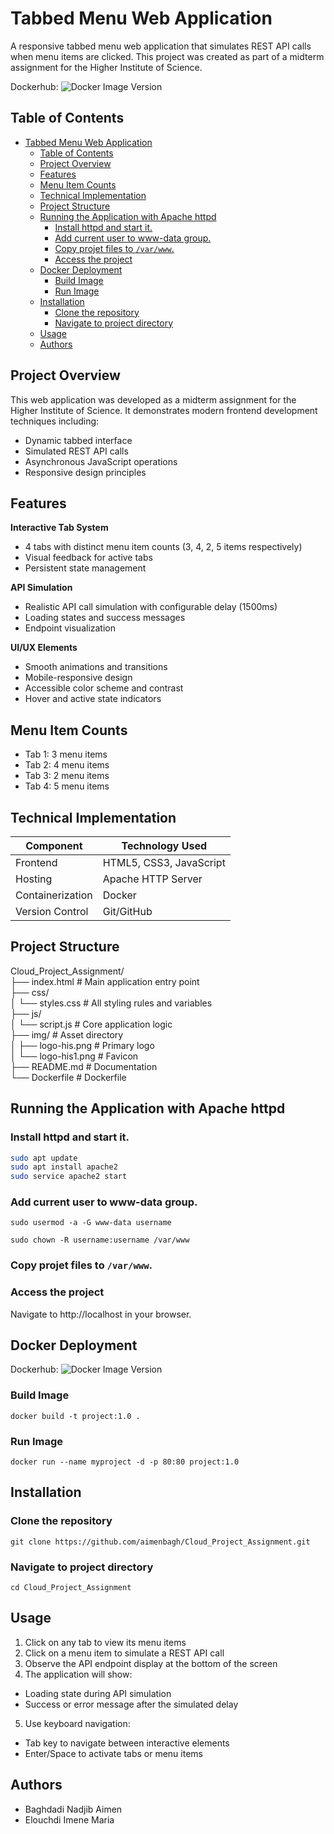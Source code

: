# Tabbed Menu Web Application

A responsive tabbed menu web application that simulates REST API calls when menu items are clicked. This project was created as part of a midterm assignment for the Higher Institute of Science.

Dockerhub: ![Docker Image Version](https://img.shields.io/docker/v/baghdadinadjib/cloud_project_assignment?link=https%3A%2F%2Fhub.docker.com%2Fr%2Fbaghdadinadjib%2Fcloud_project_assignment)


## Table of Contents

- [Tabbed Menu Web Application](#tabbed-menu-web-application)
  - [Table of Contents](#table-of-contents)
  - [Project Overview](#project-overview)
  - [Features](#features)
  - [Menu Item Counts](#menu-item-counts)
  - [Technical Implementation](#technical-implementation)
  - [Project Structure](#project-structure)
  - [Running the Application with Apache httpd](#running-the-application-with-apache-httpd)
    - [Install httpd and start it.](#install-httpd-and-start-it)
    - [Add current user to www-data group.](#add-current-user-to-www-data-group)
    - [Copy projet files to `/var/www`.](#copy-projet-files-to-varwww)
    - [Access the project](#access-the-project)
  - [Docker Deployment](#docker-deployment)
    - [Build Image](#build-image)
    - [Run Image](#run-image)
  - [Installation](#installation)
    - [Clone the repository ](#clone-the-repository-)
    - [Navigate to project directory](#navigate-to-project-directory)
  - [Usage](#usage)
  - [Authors](#authors)

## Project Overview

This web application was developed as a midterm assignment for the Higher Institute of Science. It demonstrates modern frontend development techniques including:

- Dynamic tabbed interface
- Simulated REST API calls
- Asynchronous JavaScript operations
- Responsive design principles

## Features

 **Interactive Tab System**  
- 4 tabs with distinct menu item counts (3, 4, 2, 5 items respectively)
- Visual feedback for active tabs
- Persistent state management

 **API Simulation**  
- Realistic API call simulation with configurable delay (1500ms)
- Loading states and success messages
- Endpoint visualization

 **UI/UX Elements**  
- Smooth animations and transitions
- Mobile-responsive design
- Accessible color scheme and contrast
- Hover and active state indicators

## Menu Item Counts

- Tab 1: 3 menu items
- Tab 2: 4 menu items
- Tab 3: 2 menu items
- Tab 4: 5 menu items

## Technical Implementation

| Component        | Technology Used         |
|------------------|-------------------------|
| Frontend         | HTML5, CSS3, JavaScript |
| Hosting          | Apache HTTP Server      |
| Containerization | Docker                  |
| Version Control  | Git/GitHub              |

## Project Structure

Cloud_Project_Assignment/ <br/>
├── index.html         # Main application entry point <br/>
├── css/ <br/>
│   └── styles.css     # All styling rules and variables <br/>
├── js/ <br/>
│   └── script.js      # Core application logic <br/>
├── img/               # Asset directory <br/>
│   ├── logo-his.png   # Primary logo <br/>
│   └── logo-his1.png  # Favicon <br/>
├── README.md          # Documentation <br/>
└── Dockerfile          # Dockerfile <br/>

## Running the Application with Apache httpd
### Install httpd and start it.
```bash
sudo apt update 
sudo apt install apache2
sudo service apache2 start
```
### Add current user to www-data group.
``` sudo usermod -a -G www-data username ```

``` sudo chown -R username:username /var/www ```

### Copy projet files to `/var/www`.

### Access the project

Navigate to http://localhost in your browser.

## Docker Deployment

Dockerhub: ![Docker Image Version](https://img.shields.io/docker/v/baghdadinadjib/cloud_project_assignment?link=https%3A%2F%2Fhub.docker.com%2Fr%2Fbaghdadinadjib%2Fcloud_project_assignment)


### Build Image
```docker build -t project:1.0 .```

### Run Image
```docker run --name myproject -d -p 80:80 project:1.0```

## Installation

### Clone the repository <br/> 
```git clone https://github.com/aimenbagh/Cloud_Project_Assignment.git ```<br/>
### Navigate to project directory<br/> 
```cd Cloud_Project_Assignment```  

## Usage

1. Click on any tab to view its menu items<br/>
2. Click on a menu item to simulate a REST API call<br/>
3. Observe the API endpoint display at the bottom of the screen<br/>
4. The application will show:<br/>
- Loading state during API simulation<br/>
- Success or error message after the simulated delay<br/>
5. Use keyboard navigation:<br/>
- Tab key to navigate between interactive elements<br/>
- Enter/Space to activate tabs or menu items<br/>

## Authors

- Baghdadi Nadjib Aimen 
- Elouchdi Imene Maria 
